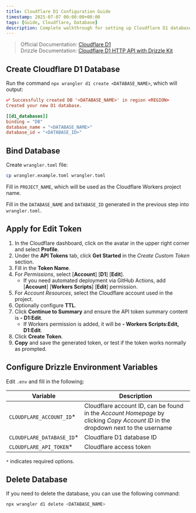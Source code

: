 ```yaml
---
title: Cloudflare D1 Configuration Guide
timestamp: 2025-07-07 00:00:00+00:00
tags: [Guide, Cloudflare, Database]
description: Complete walkthrough for setting up Cloudflare D1 database from scratch, including database creation, connection setup, and data migration.
---
```


> Official Documentation: [Cloudflare D1](https://developers.cloudflare.com/d1/get-started/)\
> Drizzle Documentation: [Cloudflare D1 HTTP API with Drizzle Kit](https://orm.drizzle.team/docs/guides/d1-http-with-drizzle-kit)

## Create Cloudflare D1 Database

Run the command `npx wrangler d1 create <DATABASE_NAME>`, which will output:

```toml
✅ Successfully created DB '<DATABASE_NAME>' in region <REGION>
Created your new D1 database.

[[d1_databases]]
binding = "DB"
database_name = "<DATABASE_NAME>"
database_id = "<DATABASE_ID>"
```

## Bind Database

Create `wrangler.toml` file:

```sh
cp wrangler.example.toml wrangler.toml
```

Fill in `PROJECT_NAME`, which will be used as the Cloudflare Workers project name.

Fill in the `DATABASE_NAME` and `DATABASE_ID` generated in the previous step into `wrangler.toml`.

## Apply for Edit Token

1. In the Cloudflare dashboard, click on the avatar in the upper right corner and select **Profile**.
2. Under the **API Tokens** tab, click **Get Started** in the *Create Custom Token* section.
3. Fill in the **Token Name**.
4. For *Permissions*, select [**Account**] [**D1**] [**Edit**].
    - If you need automated deployment via GitHub Actions, add [**Account**] [**Workers Scripts**] [**Edit**] permission.
5. For *Account Resources*, select the Cloudflare account used in the project.
6. Optionally configure **TTL**.
7. Click **Continue to Summary** and ensure the API token summary content is **<Account> - D1\:Edit**.
    - If Workers permission is added, it will be **<Account> - Workers Scripts\:Edit, D1\:Edit**.
8. Click **Create Token**.
9. **Copy** and save the generated token, or test if the token works normally as prompted.

## Configure Drizzle Environment Variables

Edit `.env` and fill in the following:

| Variable | Description |
| - | - |
| `CLOUDFLARE_ACCOUNT_ID`* | Cloudflare account ID, can be found in the *Account Homepage* by clicking *Copy Account ID* in the dropdown next to the username |
| `CLOUDFLARE_DATABASE_ID`* | Cloudflare D1 database ID |
| `CLOUDFLARE_API_TOKEN`* | Cloudflare access token |

`*` indicates required options.

## Delete Database

If you need to delete the database, you can use the following command:

```sh
npx wrangler d1 delete <DATABASE_NAME>
```
